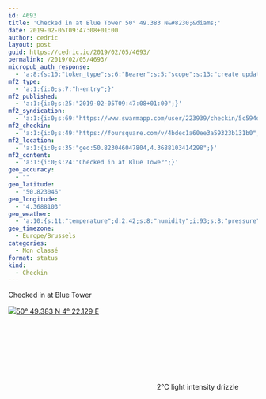 ```yaml
---
id: 4693
title: 'Checked in at Blue Tower 50° 49.383 N&#8230;&diams;'
date: 2019-02-05T09:47:08+01:00
author: cedric
layout: post
guid: https://cedric.io/2019/02/05/4693/
permalink: /2019/02/05/4693/
micropub_auth_response:
  - 'a:8:{s:10:"token_type";s:6:"Bearer";s:5:"scope";s:13:"create update";s:2:"me";s:18:"https://cedric.io/";s:9:"issued_by";s:45:"https://cedric.io/wp-json/indieauth/1.0/token";s:9:"client_id";s:27:"https://ownyourswarm.p3k.io";s:9:"issued_at";i:1542614471;s:4:"user";i:1;s:13:"last_accessed";i:1549356445;}'
mf2_type:
  - 'a:1:{i:0;s:7:"h-entry";}'
mf2_published:
  - 'a:1:{i:0;s:25:"2019-02-05T09:47:08+01:00";}'
mf2_syndication:
  - 'a:1:{i:0;s:69:"https://www.swarmapp.com/user/223939/checkin/5c594d8cda2e00002cc9b9b4";}'
mf2_checkin:
  - 'a:1:{i:0;s:49:"https://foursquare.com/v/4bdec1a60ee3a59323b131b0";}'
mf2_location:
  - 'a:1:{i:0;s:35:"geo:50.823046047804,4.3688103414298";}'
mf2_content:
  - 'a:1:{i:0;s:24:"Checked in at Blue Tower";}'
geo_accuracy:
  - ""
geo_latitude:
  - "50.823046"
geo_longitude:
  - "4.3688103"
geo_weather:
  - 'a:10:{s:11:"temperature";d:2.42;s:8:"humidity";i:93;s:8:"pressure";i:1027;s:10:"cloudiness";i:75;s:4:"wind";a:2:{s:5:"speed";d:2.6;s:6:"degree";i:240;}s:7:"summary";s:23:"light intensity drizzle";s:4:"icon";s:11:"wi-sprinkle";s:10:"visibility";i:7000;s:7:"sunrise";s:25:"2019-02-05T08:12:30+01:00";s:6:"sunset";s:25:"2019-02-05T17:40:28+01:00";}'
geo_timezone:
  - Europe/Brussels
categories:
  - Non classé
format: status
kind:
  - Checkin
---
```

Checked in at Blue Tower

<p class="sloc-display">
  <img class="icon-location" aria-label="Location: " aria-hidden="true" src="https://cedric.io/wp-content/plugins/simple-location/location.svg" /><span class="p-location"><data class="p-latitude" value="50.823046"></data><data class="p-longitude" value="4.368810"></data><a href="https://www.openstreetmap.org/?mlat=50.823046&mlon=4.3688103#map=13/50.823046/4.3688103">50° 49.383 N 4° 22.129 E</a></span><br /><span aria-label="light intensity drizzle" title="light intensity drizzle" ><svg class="svg-icon svg-wi-sprinkle" aria-hidden="true"><use xlink:href="https://cedric.io/wp-content/plugins/simple-location/weather-icons.svg#wi-sprinkle"></use></svg></span><span class="p-temperature">2&deg;C</span>&nbsp;light intensity drizzle
</p>